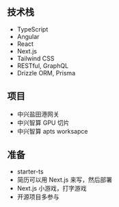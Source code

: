 
## 技术栈

- TypeScript 
- Angular
- React
- Next.js
- Tailwind CSS
- RESTful, GraphQL 
- Drizzle ORM, Prisma

## 项目

- 中兴盐田港网关
- 中兴智算 GPU 切片
- 中兴智算 apts worksapce

## 准备

- starter-ts
- 简历可以用 Next.js 来写，然后部署
- Next.js 小游戏，打字游戏
- 开源项目多参与
